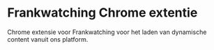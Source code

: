 # Frankwatching Chrome extentie
Chrome extensie voor Frankwatching voor het laden van dynamische content vanuit ons platform. 
